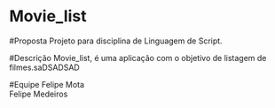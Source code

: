 # Movie_list

#Proposta
Projeto para disciplina de Linguagem de Script.

#Descrição 
Movie_list, é uma aplicação com o objetivo de listagem de filmes.saDSADSAD

#Equipe
Felipe Mota <br>
Felipe Medeiros



